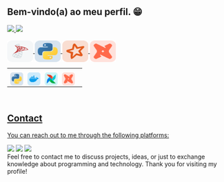 ## Bem-vindo(a) ao meu perfil. 😁

 <div>
   <a href="https://github.com/MvJr98">
   <img height="180em" src="https://github-readme-stats.vercel.app/api?username=MvJr98&show_icons=true&theme=tokyonight&include_all_commits=true&count_private=true"/>
   <img height="180em" src="https://github-readme-stats.vercel.app/api/top-langs/?username=MvJr98&layout=compact&langs_count=6&theme=tokyonight"/>
</div>
    
<div style="display: inline_block"><br>
  <!-- <img align="center" alt="CSS" height="30" width="40" src="https://raw.githubusercontent.com/devicons/devicon/master/icons/css3/css3-original.svg">
  <img align="center" alt="HTML" height="30" width="40" src="https://raw.githubusercontent.com/devicons/devicon/master/icons/html5/html5-original.svg">
  <img align="center" alt="Js" height="30" width="40" src="https://raw.githubusercontent.com/devicons/devicon/master/icons/javascript/javascript-plain.svg"> -->
  <img align="center" alt="Ts" height="50" width="60" src="https://github.com/MvJr98/fancy-icons/blob/main/sql_server/sql%20server.svg">
  <img align="center" alt="Ts" height="50" width="60" src="https://github.com/MvJr98/fancy-icons/blob/main/python/python.svg">
  <img align="center" alt="Ts" height="50" width="60" src="https://github.com/MvJr98/fancy-icons/blob/main/spark/spark.svg">
  <img align="center" alt="Ts" height="50" width="60" src="https://github.com/MvJr98/fancy-icons/blob/main/dbt/dbt.svg">
 
</div>

<table align="center">
  <th></th>
  <tr>
    <td align="center">
      <a href="https://www.python.org"><img align="left" alt="Python" width="30px" style="padding-right:10px;" src="https://github.com/MvJr98/fancy-icons/blob/main/python/python.svg"/>
      <a href="https://www.docker.com/"><img align="left" alt="Docker" width="30px" style="padding-right:10px;" src="https://github.com/MvJr98/fancy-icons/blob/main/docker/docker.svg"/>  
      <a href="https://airflow.apache.org"><img align="left" alt="Airflow" width="30px" style="padding-right:10px;" src="https://github.com/MvJr98/fancy-icons/blob/main/airflow/airflow.svg"/>
      <a href="https://www.getdbt.com"><img align="left" alt="DBT" width="30px" style="padding-right:10px;" src="https://github.com/MvJr98/fancy-icons/blob/main/dbt/dbt.svg"/>
    </td>
  </tr>
</table>


<br>


 ## Contact
 You can reach out to me through the following platforms:
<div> 
  <a href="" target="_blank"><img src="https://img.shields.io/badge/-Instagram-%23E4405F?style=for-the-badge&logo=instagram&logoColor=white" target="_blank"></a>
  <a href = "mailto:mvjr98@gmail.com"><img src="https://img.shields.io/badge/-Gmail-%23333?style=for-the-badge&logo=gmail&logoColor=white" target="_blank"></a>
  <a href="https://www.linkedin.com/in/mauro-veloso-60a935178/" target="_blank"><img src="https://img.shields.io/badge/-LinkedIn-%230077B5?style=for-the-badge&logo=linkedin&logoColor=white" target="_blank"></a>
</div>
Feel free to contact me to discuss projects, ideas, or just to exchange knowledge about programming and technology. Thank you for visiting my profile!

